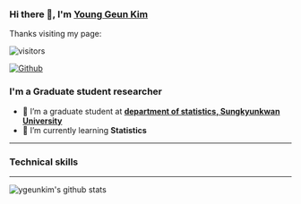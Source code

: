### Hi there 👋, I'm [Young Geun Kim](https://ygeunkim.github.io)

Thanks visiting my page:

![visitors](https://visitor-badge.laobi.icu/badge?page_id=ygeunkim.ygeunkim)

[![Github](https://img.shields.io/github/followers/ygeunkim?label=Follow&style=social)](https://github.com/ygeunkim)

<!--
**ygeunkim/ygeunkim** is a ✨ _special_ ✨ repository because its `README.md` (this file) appears on your GitHub profile.

Here are some ideas to get you started:

- 🔭 I’m currently working on ...
- 🌱 I’m currently learning ...
- 👯 I’m looking to collaborate on ...
- 🤔 I’m looking for help with ...
- 💬 Ask me about ...
- 📫 How to reach me: ...
- 😄 Pronouns: ...
- ⚡ Fun fact: ...
-->

### I'm a Graduate student researcher

- 🔭 I’m a graduate student at **[department of statistics, Sungkyunkwan University](https://stat.skku.edu/stat/index.do)**
- 🌱 I’m currently learning **Statistics**

---

### Technical skills

---

![ygeunkim's github stats](https://github-readme-stats.vercel.app/api?username=ygeunkim&count_private=true&show_icons=true&hide_border=true)
